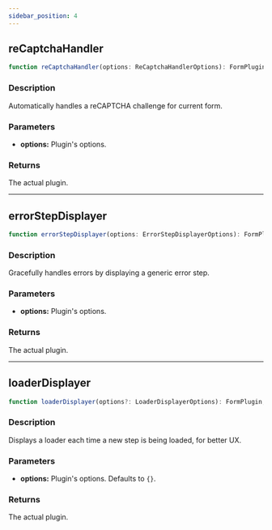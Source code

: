 ```yaml
---
sidebar_position: 4
---
```


## reCaptchaHandler

```typescript
function reCaptchaHandler(options: ReCaptchaHandlerOptions): FormPlugin;
```

### Description

Automatically handles a reCAPTCHA challenge for current form.

### Parameters

- **options:** Plugin's options.

### Returns

The actual plugin.

---


## errorStepDisplayer

```typescript
function errorStepDisplayer(options: ErrorStepDisplayerOptions): FormPlugin;
```

### Description

Gracefully handles errors by displaying a generic error step.

### Parameters

- **options:** Plugin's options.

### Returns

The actual plugin.

---


## loaderDisplayer

```typescript
function loaderDisplayer(options?: LoaderDisplayerOptions): FormPlugin;
```

### Description

Displays a loader each time a new step is being loaded, for better UX.

### Parameters

- **options:** Plugin's options. Defaults to `{}`.

### Returns

The actual plugin.
